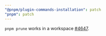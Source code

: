 ```yaml
---
"@pnpm/plugin-commands-installation": patch
"pnpm": patch
---
```


`pnpm prune` works in a workspace [#4647](https://github.com/pnpm/pnpm/pull/4691).
